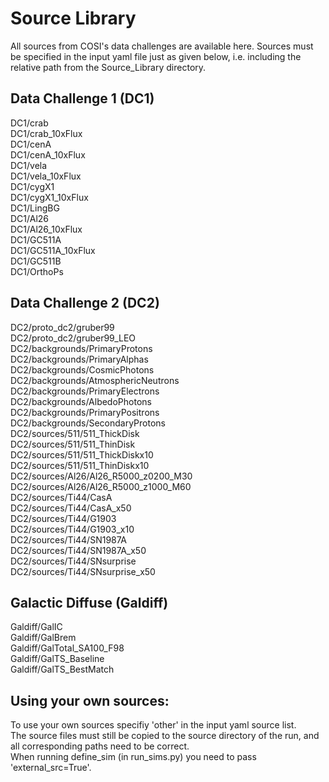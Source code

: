 # Source Library <br />
All sources from COSI's data challenges are available here. Sources must be specified in the input yaml file just as given below, i.e. including the relative path from the Source_Library directory. 

## Data Challenge 1 (DC1) <br /> 
DC1/crab <br />
DC1/crab_10xFlux <br />
DC1/cenA <br />
DC1/cenA_10xFlux <br />
DC1/vela <br />
DC1/vela_10xFlux <br />
DC1/cygX1 <br />
DC1/cygX1_10xFlux <br />
DC1/LingBG <br />
DC1/Al26 <br />
DC1/Al26_10xFlux <br /> 
DC1/GC511A <br />
DC1/GC511A_10xFlux <br />
DC1/GC511B <br />
DC1/OrthoPs <br />

## Data Challenge 2 (DC2) <br />
DC2/proto_dc2/gruber99 <br />
DC2/proto_dc2/gruber99_LEO <br />
DC2/backgrounds/PrimaryProtons <br />
DC2/backgrounds/PrimaryAlphas <br />
DC2/backgrounds/CosmicPhotons <br />
DC2/backgrounds/AtmosphericNeutrons <br />
DC2/backgrounds/PrimaryElectrons <br />
DC2/backgrounds/AlbedoPhotons <br />
DC2/backgrounds/PrimaryPositrons <br />
DC2/backgrounds/SecondaryProtons <br />
DC2/sources/511/511_ThickDisk <br />
DC2/sources/511/511_ThinDisk <br />
DC2/sources/511/511_ThickDiskx10 <br />
DC2/sources/511/511_ThinDiskx10 <br />
DC2/sources/Al26/Al26_R5000_z0200_M30 <br />
DC2/sources/Al26/Al26_R5000_z1000_M60 <br />
DC2/sources/Ti44/CasA <br />
DC2/sources/Ti44/CasA_x50 <br />
DC2/sources/Ti44/G1903 <br />
DC2/sources/Ti44/G1903_x10 <br />
DC2/sources/Ti44/SN1987A <br /> 
DC2/sources/Ti44/SN1987A_x50 <br />
DC2/sources/Ti44/SNsurprise <br />
DC2/sources/Ti44/SNsurprise_x50 <br />

## Galactic Diffuse (Galdiff) <br />
Galdiff/GalIC <br />
Galdiff/GalBrem <br />
Galdiff/GalTotal_SA100_F98 <br />
Galdiff/GalTS_Baseline <br />
Galdiff/GalTS_BestMatch <br />

## Using your own sources:
To use your own sources specifiy 'other' in the input yaml source list.  <br />
The source files must still be copied to the source directory of the run, and all corresponding paths need to be correct. <br />
When running define_sim (in run_sims.py) you need to pass 'external_src=True'.
